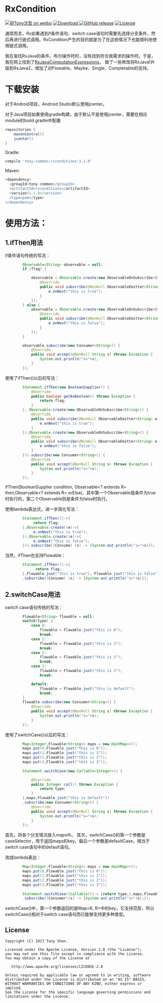 # RxCondition
[![@Tony沈哲 on weibo](https://img.shields.io/badge/weibo-%40Tony%E6%B2%88%E5%93%B2-blue.svg)](http://www.weibo.com/fengzhizi715)
[ ![Download](https://api.bintray.com/packages/fengzhizi715/maven/rxconditions/images/download.svg) ](https://bintray.com/fengzhizi715/maven/rxconditions/_latestVersion)
[![GitHub release](https://img.shields.io/badge/release-1.1.0-red.svg)](https://github.com/fengzhizi715/RxConditions/releases)
[![License](https://img.shields.io/badge/license-Apache%202-lightgrey.svg)](https://www.apache.org/licenses/LICENSE-2.0.html)


通常而言，Rx如果遇到if条件语句、switch case语句时需要先选择分支条件，然后再进行链式调用。RxCondition产生的目的就是为了在这些情况下也能顺利地使用链式调用。

我在查找RxJava的条件、布尔操作符时，没有找到符合我需求的操作符。于是，我在网上找到了[RxJavaComputationExpressions](https://github.com/ReactiveX/RxJavaComputationExpressions)， 做了一些修改将RxJava1升级到RxJava2，增加了对Flowable、Maybe、Single、Completable的支持。

# 下载安装
对于Android项目，Android Studio默认使用jcenter。

对于Java项目如果使用gradle构建，由于默认不是使用jcenter，需要在相应module的build.gradle中配置

```groovy
repositories {
    mavenCentral()
    jcenter()
}
```

Gradle:

```groovy
compile 'tony-common:rxconditions:1.1.0'
```

Maven:

```groovy
<dependency>
  <groupId>tony-common</groupId>
  <artifactId>rxconditions</artifactId>
  <version>1.1.0</version>
  <type>pom</type>
</dependency>
```


# 使用方法：
## 1.ifThen用法

if条件语句传统的写法：
```java
		Observable<String> observable = null;
		if (flag) {

			observable = Observable.create(new ObservableOnSubscribe<String>() {
				@Override
				public void subscribe(@NonNull ObservableEmitter<String> e) throws Exception {
					e.onNext("this is true");
				}
			});
		} else {
			observable = Observable.create(new ObservableOnSubscribe<String>() {
				@Override
				public void subscribe(@NonNull ObservableEmitter<String> e) throws Exception {
					e.onNext("this is false");
				}
			});
		}

		observable.subscribe(new Consumer<String>() {
			@Override
			public void accept(@NonNull String s) throws Exception {
				System.out.println("s="+s);
			}
		});
```

使用了ifThen()以后的写法：
```java
		Statement.ifThen(new BooleanSupplier() {
			@Override
			public boolean getAsBoolean() throws Exception {
				return flag;
			}
		}, Observable.create(new ObservableOnSubscribe<String>() {
			@Override
			public void subscribe(@NonNull ObservableEmitter<String> e) throws Exception {
				e.onNext("this is true");
			}
		}),Observable.create(new ObservableOnSubscribe<String>() {
			@Override
			public void subscribe(@NonNull ObservableEmitter<String> e) throws Exception {
				e.onNext("this is false");
			}
		})).subscribe(new Consumer<String>() {
			@Override
			public void accept(@NonNull String s) throws Exception {
				System.out.println("s="+s);
			}
		});
```
ifThen(BooleanSupplier condition, Observable<? extends R> then,Observable<? extends R> orElse)，其中第一个Observable是条件为true时执行的，第二个Observable则是条件为false时执行。

使用lambda表达式，进一步简化写法：
```java
        Statement.ifThen(()->{
             return flag;
        },Observable.create((e)->{
             e.onNext("this is true");
        }),Observable.create((e)->{
             e.onNext("this is false");
        })).subscribe((Consume) (s) -> {System.out.println("s="+s)});
```

当然，ifThen也支持Flowable：
```java
        Statement.ifThen(()->{
              return flag;
        },Flowable.just("this is true"), Flowable.just("this is false"))
        .subscribe((Consume) (s) -> {System.out.println("s="+s)});
```

## 2.switchCase用法

switch case语句传统的写法：
```java
		Flowable<String> flowable = null;
		switch(type) {
			case 0:
				flowable = Flowable.just("this is 0");
				break;
			case 1:
				flowable = Flowable.just("this is 1");
				break;
			case 2:
				flowable = Flowable.just("this is 2");
				break;
			case 3:
				flowable = Flowable.just("this is 3");
				break;

			default:
				flowable = Flowable.just("this is default");
				break;
		}
		flowable.subscribe(new Consumer<String>() {
			@Override
			public void accept(@NonNull String s) throws Exception {
				System.out.println("s="+s);
			}
		});
```

使用了switchCase()以后的写法：
```java
		Map<Integer,Flowable<String>> maps = new HashMap<>();
		maps.put(0,Flowable.just("this is 0"));
		maps.put(1,Flowable.just("this is 1"));
		maps.put(2,Flowable.just("this is 2"));
		maps.put(3,Flowable.just("this is 3"));
		
		Statement.switchCase(new Callable<Integer>() {

			@Override
			public Integer call() throws Exception {
				return type;
			}
		},maps,Flowable.just("this is default"))
		.subscribe(new Consumer<String>() {
			@Override
			public void accept(@NonNull String s) throws Exception {
				System.out.println("s="+s);
			}
		});
```
首先，将各个分支情况放入maps中。
其次，switchCase()的第一个参数是caseSelector，用于返回maps的key。最后一个参数是defaultCase，相当于switch case语句中的default语句。

改成lambda表达：
```java
		Map<Integer,Flowable<String>> maps = new HashMap<>();
		maps.put(0,Flowable.just("this is 0"));
		maps.put(1,Flowable.just("this is 1"));
		maps.put(2,Flowable.just("this is 2"));
		maps.put(3,Flowable.just("this is 3"));
		
		Statement.switchCase((Callable)()-> {return type;},maps,Flowable.just("this is default"))
		.subscribe((Consumer)(s) -> {System.out.println("s="+s);});
```

switchCase()中，第一个参数返回的是Map<K, R>中的key，它支持范型，所以switchCase()相对于switch case语句而已能够支持更多种类型。


License
-------

    Copyright (C) 2017 Tony Shen.

    Licensed under the Apache License, Version 2.0 (the "License");
    you may not use this file except in compliance with the License.
    You may obtain a copy of the License at

       http://www.apache.org/licenses/LICENSE-2.0

    Unless required by applicable law or agreed to in writing, software
    distributed under the License is distributed on an "AS IS" BASIS,
    WITHOUT WARRANTIES OR CONDITIONS OF ANY KIND, either express or implied.
    See the License for the specific language governing permissions and
    limitations under the License.

